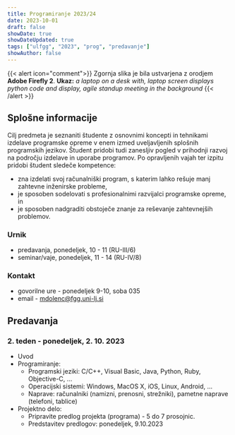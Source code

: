 ```yaml
---
title: Programiranje 2023/24
date: 2023-10-01
draft: false
showDate: true
showDateUpdated: true
tags: ["ulfgg", "2023", "prog", "predavanje"]
showAuthor: false
---
```


{{< alert icon="comment">}}
Zgornja slika je bila ustvarjena z orodjem **Adobe Firefly 2**.
**Ukaz:** *a laptop on a desk with, laptop screen displays python code and display, agile standup meeting in the background*
{{< /alert >}}

## Splošne informacije

Cilj predmeta je seznaniti študente z osnovnimi koncepti in tehnikami izdelave programske opreme v enem izmed uveljavljenih splošnih programskih jezikov. Študent pridobi tudi zanesljiv pogled v prihodnji razvoj na področju izdelave in uporabe programov. Po opravljenih vajah ter izpitu pridobi študent sledeče kompetence:
- zna izdelati svoj računalniški program, s katerim lahko rešuje manj zahtevne inženirske probleme,
- je sposoben sodelovati s profesionalnimi razvijalci programske opreme, in
- je sposoben nadgraditi obstoječe znanje za reševanje zahtevnejših problemov.
        </ol>

### Urnik

- predavanja, ponedeljek, 10 - 11 (RU-III/6)
- seminar/vaje, ponedeljek, 11 - 14 (RU-IV/8)

### Kontakt

- govorilne ure - ponedeljek 9-10, soba 035
- email - [mdolenc@fgg.uni-lj.si](mailto:mdolenc@fgg.uni-lj.si)

## Predavanja

### 2. teden - ponedeljek, 2. 10. 2023

- Uvod
- Programiranje:
	* Programski jeziki: C/C++, Visual Basic, Java, Python, Ruby, Objective-C, ...
	* Operacijski sistemi: Windows, MacOS X, iOS, Linux, Android, ...
	* Naprave: računalniki (namizni, prenosni, strežniki), pametne naprave (telefoni, tablice)
- Projektno delo:
	* Pripravite predlog projekta (programa) - 5 do 7 prosojnic.
	* Predstavitev predlogov: ponedeljek, 9.10.2023

